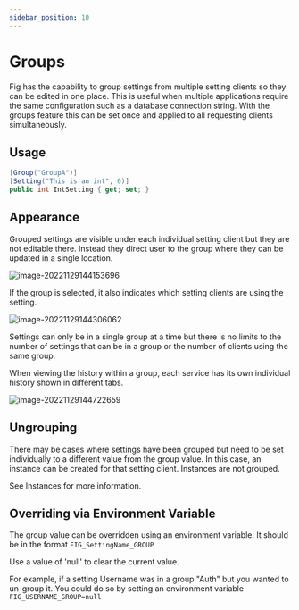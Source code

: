 ```yaml
---
sidebar_position: 10
---
```


# Groups

Fig has the capability to group settings from multiple setting clients so they can be edited in one place. This is useful when multiple applications require the same configuration such as a database connection string. With the groups feature this can be set once and applied to all requesting clients simultaneously.

## Usage

```csharp
[Group("GroupA")]
[Setting("This is an int", 6)]
public int IntSetting { get; set; }
```

## Appearance

Grouped settings are visible under each individual setting client but they are not editable there. Instead they direct user to the group where they can be updated in a single location.

![image-20221129144153696](../../../static/img/image-20221129144153696.png)

If the group is selected, it also indicates which setting clients are using the setting.

![image-20221129144306062](../../../static/img/image-20221129144306062.png)

Settings can only be in a single group at a time but there is no limits to the number of settings that can be in a group or the number of clients using the same group.

When viewing the history within a group, each service has its own individual history shown in different tabs.

![image-20221129144722659](../../../static/img/image-20221129144722659.png)

## Ungrouping

There may be cases where settings have been grouped but need to be set individually to a different value from the group value. In this case, an instance can be created for that setting client. Instances are not grouped.

See Instances for more information.

## Overriding via Environment Variable

The group value can be overridden using an environment variable. It should be in the format `FIG_SettingName_GROUP`

Use a value of 'null' to clear the current value.

For example, if a setting Username was in a group "Auth" but you wanted to un-group it. You could do so by setting an environment variable `FIG_USERNAME_GROUP=null`
